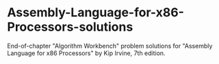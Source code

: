 # Assembly-Language-for-x86-Processors-solutions
End-of-chapter "Algorithm Workbench" problem solutions for "Assembly Language for x86 Processors" by Kip Irvine, 7th edition.
